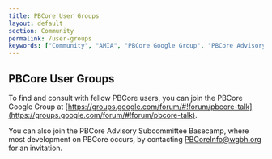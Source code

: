 ```yaml
---
title: PBCore User Groups
layout: default
section: Community
permalink: /user-groups
keywords: ["Community", "AMIA", "PBCore Google Group", "PBCore Advisory Subcommittee"]
---
```


<h2 class="dark-grey title bold">PBCore User Groups</h2>

To find and consult with fellow PBCore users, you can join the PBCore Google Group at [https://groups.google.com/forum/#!forum/pbcore-talk](https://groups.google.com/forum/#!forum/pbcore-talk).

You can also join the PBCore Advisory Subcommittee Basecamp, where most development on PBCore occurs, by contacting PBCoreInfo@wgbh.org for an invitation.
